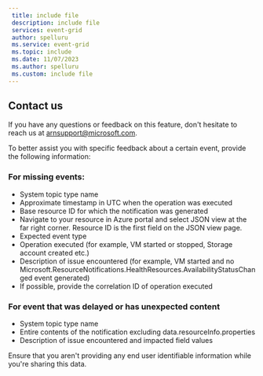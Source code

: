 ```yaml
---
 title: include file
 description: include file
 services: event-grid
 author: spelluru
 ms.service: event-grid
 ms.topic: include
 ms.date: 11/07/2023
 ms.author: spelluru
 ms.custom: include file
---
```


## Contact us
If you have any questions or feedback on this feature, don't hesitate to reach us at [arnsupport@microsoft.com](mailto:arnsupport@microsoft.com). 

To better assist you with specific feedback about a certain event, provide the following information: 
 
### For missing events:

- System topic type name
- Approximate timestamp in UTC when the operation was executed
- Base resource ID for which the notification was generated
- Navigate to your resource in Azure portal and select JSON view at the far right corner. Resource ID is the first field on the JSON view page.
- Expected event type
- Operation executed (for example, VM  started or stopped, Storage account created etc.)
- Description of issue encountered (for example, VM started and no Microsoft.ResourceNotifications.HealthResources.AvailabilityStatusChanged event generated)
- If possible, provide the correlation ID of operation executed 

### For event that was delayed or has unexpected content

- System topic type name
- Entire contents of the notification excluding data.resourceInfo.properties
- Description of issue encountered and impacted field values

Ensure that you aren't providing any end user identifiable information while you're sharing this data. 